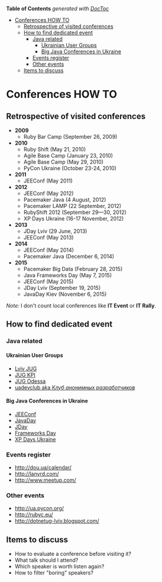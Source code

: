 <!-- START doctoc generated TOC please keep comment here to allow auto update -->
<!-- DON'T EDIT THIS SECTION, INSTEAD RE-RUN doctoc TO UPDATE -->
**Table of Contents**  *generated with [DocToc](https://github.com/thlorenz/doctoc)*

- [Conferences HOW TO](#conferences-how-to)
  - [Retrospective of visited conferences](#retrospective-of-visited-conferences)
  - [How to find dedicated event](#how-to-find-dedicated-event)
    - [Java related](#java-related)
      - [Ukrainian User Groups](#ukrainian-user-groups)
      - [Big Java Conferences in Ukraine](#big-java-conferences-in-ukraine)
    - [Events register](#events-register)
    - [Other events](#other-events)
  - [Items to discuss](#items-to-discuss)

<!-- END doctoc generated TOC please keep comment here to allow auto update -->

# Conferences HOW TO

## Retrospective of visited conferences

- **2009**
  - Ruby Bar Camp (September 26, 2009)
- **2010**
    - Ruby Shift (May 21, 2010)
    - Agile Base Camp (January 23, 2010)
    - Agile Base Camp (May 29, 2010)
    - PyCon Ukraine (October 23-24, 2010)
- **2011**
    - JEEConf (May 2011)
- **2012**
    + JEEConf (May 2012)
    + Pacemaker Java (4 August, 2012)
    + Pacemaker LAMP (22 September, 2012)
    + RubyShift 2012 (September 29—30, 2012)
    + XP Days Ukraine (16-17 November, 2012)
- **2013**
    - JDay Lviv (29 June, 2013) 
    - JEEConf (May 2013)
- **2014**
    - JEEConf (May 2014)
    - Pacemaker Java (December 6, 2014) 
- **2015**
    - Pacemaker Big Data (February 28, 2015)
    - Java Frameworks Day (May 7, 2015)
    - JEEConf (May 2015)
    - JDay Lviv (September 19, 2015)
    - JavaDay Kiev (November 6, 2015)
    
*Note:* I don't count local conferences like **IT Event** or **IT Rally**. 

## How to find dedicated event

### Java related

#### Ukrainian User Groups

- [Lviv JUG](http://jug-lviv.blogspot.com)
- [JUG KPI](http://jug.ua)
- [JUG Odessa](http://odjug.blogspot.com)
- [uadevclub aka *Клуб анонимных разработчиков*](http://xpinjection.com/uadevclub/)

#### Big Java Conferences in Ukraine
- [JEEConf](http://jeeconf.com/)
- [JavaDay](http://javaday.org.ua/)
- [JDay](http://www.jday.com.ua/)
- [Frameworks Day](http://frameworksdays.com/)
- [XP Days Ukraine](http://xpdays.com.ua/)

### Events register
- http://dou.ua/calendar/
- http://lanyrd.com/
- http://www.meetup.com/


### Other events

- http://ua.pycon.org/
- http://rubyc.eu/
- http://dotnetug-lviv.blogspot.com/ 


## Items to discuss

- How to evaluate a conference before visiting it?
- What talk should I attend?
- Which speaker is worth listen again?
- How to filter "boring" speakers?
